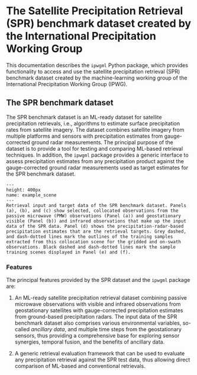 # The Satellite Precipitation Retrieval (SPR) benchmark dataset created by the International Precipitation Working Group

This documentation describes the ``ipwgml`` Python package, which provides functionality
to access and use the satellite precipitation retrieval (SPR) benchmark dataset
created by the machine-learning working group of the International Precipitation
Working Group (IPWG).

## The SPR benchmark dataset

The SPR benchmark dataset is an ML-ready dataset for satellite precipitation retrievals, i.e., algorithms to estimate surface precipitation rates from satellite imagery. The dataset combines satellite imagery from multiple platforms and sensors with precipitation estimates from gauge-corrected ground radar measurements. The principal purpose of the dataset is to provide a tool for testing and comparing ML-based retrieval techniques. In addition, the ``ipwgml`` package provides a generic interface to assess precipitation estimates from any precipitation product against the gauge-corrected ground radar measurements used as target estimates for the SPR benchmark dataset.


```{figure} /figures/example_scene.png
---
height: 400px
name: example_scene
---
Retrieval input and target data of the SPR benchmark dataset. Panels (a), (b), and (c) show selected, collocated observations from the passive microwave (PMW) observations (Panel (a)) and geostationary visible (Panel (b)) and infrared observations that make up the input data of the SPR data. Panel (d) shows the precipitation-radar-based precipitation estimates that are the retrieval targets. Grey dashed, and dash-dotted lines mark the outlines of the training samples extracted from this collocation scene for the gridded and on-swath observations. Black dashed and dash-dotted lines mark the sample training scenes displayed in Panel (e) and (f).
```

### Features

The principal features provided by the SPR dataset and the ``ipwgml`` package are:


1. An ML-ready satellite precipitation retrieval dataset combining passive microwave observations with visible and infrared observations from geostationary satellites with gauge-corrected precipitation estimates from ground-based precipitation radars. The input data of the SPR benchmark dataset also comprises various environmental variables, so-called *ancillary data*, and multiple time steps from the geostationary sensors, thus providing a comprehensive base for exploring sensor synergies, temporal fusion, and the benefits of ancillary data.
   
2. A generic retrieval evaluation framework that can be used to evaluate any precipitation retrieval against the SPR test data, thus allowing direct comparison of ML-based and conventional retrievals.
